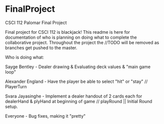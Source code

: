 # FinalProject
CSCI 112 Palomar Final Project

Final project for CSCI 112 is blackjack! This readme is here for documentation of who is planning on doing what to complete the collaborative project. Throughout the project the //TODO will be removed as branches get pushed to the master.

Who is doing what:

  Sayge Bentley - Dealer drawing & Evaluating deck values & "main game loop"

  Alexander England - Have the player be able to select "hit" or "stay" // PlayerTurn

  Svara Jayasinghe - Implement a dealer handout of 2 cards each for dealerHand & plyHand at beginning of game // playRound || Initial Round setup.

  Everyone - Bug fixes, making it "pretty"
